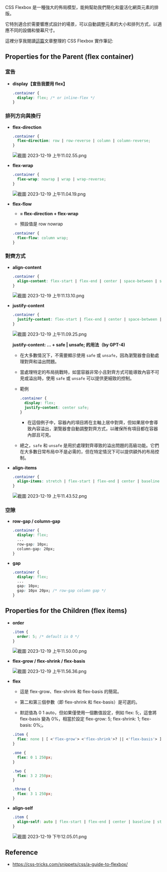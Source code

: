 <!-- ---
title: CSS Flexbox 實作小抄
subtitle: CSS Flexbox 是一種強大的佈局模型，能夠幫助我們簡化和靈活化網頁元素的排版。
author: Eva Wu
imageSrc: css-flexbox-implementation-cheatsheet.png
imgAlt: CSS Flexbox Implementation Cheatsheet
creationDate: 2023-01-15
updateDate: 2024-11-10
tags:
  - CSS
featured: true
--- -->

CSS Flexbox 是一種強大的佈局模型，能夠幫助我們簡化和靈活化網頁元素的排版。

它特別適合於需要響應式設計的場景，可以自動調整元素的大小和排列方式，以適應不同的設備和螢幕尺寸。

這裡分享我閱讀[這篇](https://css-tricks.com/snippets/css/a-guide-to-flexbox/)文章整理的 CSS Flexbox 實作筆記:

## Properties for the Parent (flex container)

### 宣告

- **display【宣告我要用 flex】**

   ```css
   .container {
     display: flex; /* or inline-flex */
   }
   ```

### 排列方向與換行

- **flex-direction**

   ```css
   .container {
     flex-direction: row | row-reverse | column | column-reverse;
   }
   ```

   ![截圖 2023-12-19 上午11.02.55.png](./CSS%20Flexbox%20實作小抄-assets/截圖%202023-12-19%20上午11.02.55.png)

- **flex-wrap**

   ```css
   .container {
     flex-wrap: nowrap | wrap | wrap-reverse;
   }
   ```

   ![截圖 2023-12-19 上午11.04.19.png](./CSS%20Flexbox%20實作小抄-assets/截圖%202023-12-19%20上午11.04.19.png)

- **flex-flow**

   - **= flex-direction + flex-wrap** 

   - 預設值是 row nowrap

   ```css
   .container {
     flex-flow: column wrap;
   }
   ```

### 對齊方式

- **align-content**

   ```css
   .container {
     align-content: flex-start | flex-end | center | space-between | space-around | space-evenly | stretch | start | end | baseline | first baseline | last baseline + ... safe | unsafe;
   }
   ```

   ![截圖 2023-12-19 上午11.13.10.png](./CSS%20Flexbox%20實作小抄-assets/截圖%202023-12-19%20上午11.13.10.png)

- **justify-content**

   ```css
   .container {
     justify-content: flex-start | flex-end | center | space-between | space-around | space-evenly | start | end | left | right ... + safe | unsafe;
   }
   ```

   ![截圖 2023-12-19 上午11.09.25.png](./CSS%20Flexbox%20實作小抄-assets/截圖%202023-12-19%20上午11.09.25.png)

   **justify-content: ... + safe | unsafe; 的用法（by GPT-4)**

   - 在大多數情況下，不需要顯示使用 `safe` 或 `unsafe`，因為瀏覽器會自動處理對齊和溢出問題。

   - 當處理特定的布局挑戰時，如當容器非常小且對齊方式可能導致內容不可見或溢出時，使用 `safe` 或 `unsafe` 可以提供更細致的控制。

   - 範例

      ```css
      .container { 
        display: flex; 
        justify-content: center safe; 
      }
      ```

      - 在這個例子中，容器內的項目將在主軸上居中對齊，但如果居中會導致內容溢出，瀏覽器會自動調整對齊方式，以確保所有項目都在容器內部且可見。

   - 總之，`safe` 和 `unsafe` 是用於處理對齊導致的溢出問題的高級功能。它們在大多數日常布局中不是必需的，但在特定情況下可以提供額外的布局控制。

- **align-items**

   ```css
   .container {
     align-items: stretch | flex-start | flex-end | center | baseline | first baseline | last baseline | start | end | self-start | self-end + ... safe | unsafe;
   }
   ```

   ![截圖 2023-12-19 上午11.43.52.png](./CSS%20Flexbox%20實作小抄-assets/截圖%202023-12-19%20上午11.43.52.png)

### **空隙**

- **row-gap / column-gap**

   ```css
   .container {
     display: flex;
     ...
     row-gap: 10px;
     column-gap: 20px;
   }
   ```

- **gap**

   ```css
   .container {
     display: flex;
     ...
     gap: 10px;
     gap: 10px 20px; /* row-gap column gap */
   }
   ```

## Properties for the Children (flex items)

- **order**

   ```css
   .item {
     order: 5; /* default is 0 */
   }
   ```

   ![截圖 2023-12-19 上午11.50.00.png](./CSS%20Flexbox%20實作小抄-assets/截圖%202023-12-19%20上午11.50.00.png)

- **flex-grow / flex-shrink / flex-basis**

   ![截圖 2023-12-19 上午11.56.36.png](./CSS%20Flexbox%20實作小抄-assets/截圖%202023-12-19%20上午11.56.36.png)

- **flex**

   - 這是 flex-grow、flex-shrink 和 flex-basis 的簡寫。

   - 第二和第三個參數（即 flex-shrink 和 flex-basis）是可選的。

   - 默認值為 0 1 auto，但如果僅使用一個數值設定，例如 flex: 5;，這會將 flex-basis 變為 0%，相當於設定 flex-grow: 5; flex-shrink: 1; flex-basis: 0%;。

   ```css
   .item {
     flex: none | [ <'flex-grow'> <'flex-shrink'>? || <'flex-basis'> ]
   }
   ```

   ```css
   .one {
     flex: 0 1 250px;
   }
   
   .two {
     flex: 3 2 250px;
   }
   
   .three {
     flex: 3 1 250px;
   }
   ```

- **align-self**

   ```css
   .item {
     align-self: auto | flex-start | flex-end | center | baseline | stretch;
   }
   ```

   ![截圖 2023-12-19 下午12.05.01.png](./CSS%20Flexbox%20實作小抄-assets/截圖%202023-12-19%20下午12.05.01.png)

## Reference

- <https://css-tricks.com/snippets/css/a-guide-to-flexbox/>

